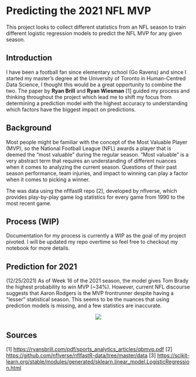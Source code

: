 # Predicting the 2021 NFL MVP
This project looks to collect different statistics from an NFL season to train different logistic regression models to predict the NFL MVP for any given season.

## Introduction
I have been a football fan since elementary school (Go Ravens) and since I started my master’s degree at the University of Toronto in Human-Centred Data Science, I thought this would be a great opportunity to combine the two. The paper by **Ryan Brill** and **Ryan Wiesman** [1] guided my process and thinking throughout the project which lead me to shift my focus from determining a prediction model with the highest accuracy to understanding which factors have the biggest impact on predictions.

## Background
Most people might be familiar with the concept of the Most Valuable Player (MVP), so the National Football League (NFL) awards a player that is deemed the “most valuable” during the regular season. “Most valuable” is a very abstract term that requires an understanding of different nuances when it comes to analyzing the current season. Questions of their past season performance, team injuries, and impact to winning can play a factor when it comes to picking a winner.

The was data using the nflfastR repo [2], developed by nflverse, which provides play-by-play game log statistics for every game from 1990 to the most recent game.

## Process (WIP)
Documentation for my process is currently a WIP as the goal of my project pivoted. I will be updated my repo overtime so feel free to checkout my notebook for more details. 

## Prediction for 2021
(12/25/2021) As of Week 16 of the 2021 season, the model gives Tom Brady the highest probability to win MVP (~34%). However, current NFL discourse suggests that Aaron Rodgers is the MVP frontrunner despite having a "lesser" statistical season. This seems to be the nuances that using prediction models is missing, and a few statistics are inaccurate.

<p align="center">
  <img src="https://user-images.githubusercontent.com/39353286/147388490-5cdcae94-f19a-41c8-8d67-42501ca13564.png">
</p>

## Sources
[1] https://ryansbrill.com/pdf/sports_analytics_articles/qbmvp.pdf
[2] https://github.com/nflverse/nflfastR-data/tree/master/data
[3] https://scikit-learn.org/stable/modules/generated/sklearn.linear_model.LogisticRegression.html
